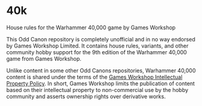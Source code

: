 # 40k
House rules for the Warhammer 40,000 game by Games Workshop

This Odd Canon repository is completely unofficial and in no way endorsed by Games Workshop Limited. It contains house rules, variants, and other community hobby support for the 9th edition of the Warhammer 40,000 game from Games Workshop.

Unlike content in some other Odd Canons repositories, Warhammer 40,000 content is shared under the terms of the [Games Workshop Intellectual Property Policy](https://www.games-workshop.com/en-NZ/Intellectual-Property-Policy). In short, Games Workshop limits the publication of content based on their intellectual property to non-commercial use by the hobby community and asserts ownership rights over derivative works.
